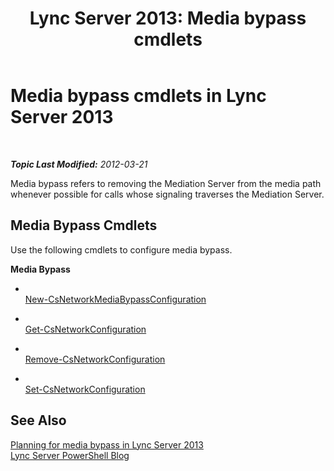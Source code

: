﻿---
title: 'Lync Server 2013: Media bypass cmdlets'
TOCTitle: Media bypass cmdlets
ms:assetid: c3463dd2-2372-41b5-8b49-cbe5c2261b6f
ms:mtpsurl: https://technet.microsoft.com/en-us/library/Gg415674(v=OCS.15)
ms:contentKeyID: 48185334
ms.date: 07/23/2014
mtps_version: v=OCS.15
---

<div data-xmlns="http://www.w3.org/1999/xhtml">

<div class="topic" data-xmlns="http://www.w3.org/1999/xhtml" data-msxsl="urn:schemas-microsoft-com:xslt" data-cs="http://msdn.microsoft.com/en-us/">

<div data-asp="http://msdn2.microsoft.com/asp">

# Media bypass cmdlets in Lync Server 2013

</div>

<div id="mainSection">

<div id="mainBody">

<span> </span>

_**Topic Last Modified:** 2012-03-21_

Media bypass refers to removing the Mediation Server from the media path whenever possible for calls whose signaling traverses the Mediation Server.

<div>

## Media Bypass Cmdlets

Use the following cmdlets to configure media bypass.

**Media Bypass**

  - <span></span>  
    [New-CsNetworkMediaBypassConfiguration](new-csnetworkmediabypassconfiguration.md)

<!-- end list -->

  - <span></span>  
    [Get-CsNetworkConfiguration](get-csnetworkconfiguration.md)

  - <span></span>  
    [Remove-CsNetworkConfiguration](remove-csnetworkconfiguration.md)

  - <span></span>  
    [Set-CsNetworkConfiguration](set-csnetworkconfiguration.md)

</div>

<div>

## See Also


[Planning for media bypass in Lync Server 2013](lync-server-2013-planning-for-media-bypass.md)  
[Lync Server PowerShell Blog](http://go.microsoft.com/fwlink/p/?linkid=203150)  
  

</div>

</div>

<span> </span>

</div>

</div>

</div>

